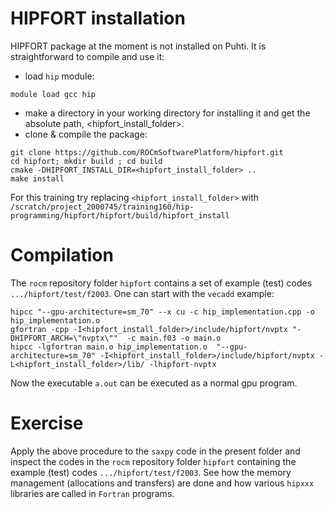 # HIPFORT installation
HIPFORT package at the moment is not installed on Puhti. It is straightforward to compile and use it:
- load `hip` module:
```
module load gcc hip
```

- make a directory in your working directory for installing it and get the absolute path, <hipfort_install_folder>.
- clone & compile the package:
```
git clone https://github.com/ROCmSoftwarePlatform/hipfort.git
cd hipfort; mkdir build ; cd build
cmake -DHIPFORT_INSTALL_DIR=<hipfort_install_folder> ..
make install
```
For this training try  replacing `<hipfort_install_folder>` with  `/scratch/project_2000745/training160/hip-programming/hipfort/hipfort/build/hipfort_install` 
# Compilation
The `rocm` repository folder `hipfort` contains a set of example (test) codes `.../hipfort/test/f2003`. One can start with the `vecadd` example:

```
hipcc "--gpu-architecture=sm_70" --x cu -c hip_implementation.cpp -o hip_implementation.o
gfortran -cpp -I<hipfort_install_folder>/include/hipfort/nvptx "-DHIPFORT_ARCH=\"nvptx\""  -c main.f03 -o main.o 
hipcc -lgfortran main.o hip_implementation.o  "--gpu-architecture=sm_70" -I<hipfort_install_folder>/include/hipfort/nvptx -L<hipfort_install_folder>/lib/ -lhipfort-nvptx
```
Now the executable `a.out` can be executed as a normal gpu program. 

# Exercise
Apply the above procedure to the `saxpy`  code in the present folder  and inspect the codes in the `rocm` repository folder `hipfort` containing the example (test) codes `.../hipfort/test/f2003`. See how the memory management (allocations and transfers) are done and how  various `hipxxx` libraries are called in `Fortran` programs.

